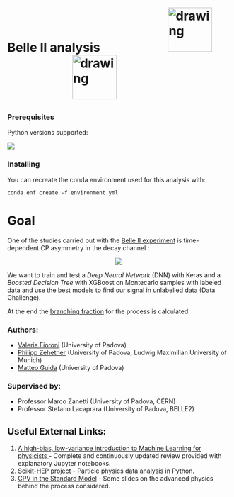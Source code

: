 # Belle II analysis &emsp;&emsp;&emsp;&emsp;&emsp; <img src="https://s3.amazonaws.com/keras.io/img/keras-logo-2018-large-1200.png" alt="drawing" width="100"/>  &emsp;&emsp;&emsp;&emsp;&emsp; <img src="https://upload.wikimedia.org/wikipedia/commons/6/69/XGBoost_logo.png" alt="drawing" width="100"/>

### Prerequisites
Python versions supported:

[![](https://img.shields.io/badge/python-3.7-blue.svg)](https://badge.fury.io/py/root_pandas)

### Installing

You can recreate the conda environment used for this analysis with:

```
conda enf create -f environment.yml
```
# Goal
One of the studies carried out with the [Belle II experiment](https://belle2.jp/#) is time-dependent CP asymmetry in the decay channel :

<p align="center">
<img src="http://latex.codecogs.com/gif.latex?\bar{B^0} / B^0 \rightarrow \eta' \left( \eta \left( \gamma \gamma \right) \pi^+ \pi^- \right) K^0_S \left( \pi^+ \pi^- \right)" border="0"/> 
</p> 

We want to train and test a _Deep Neural Network_ (DNN) with Keras and a _Boosted Decision Tree_ with XGBoost on Montecarlo samples with labeled data and use the best models to find our signal in unlabelled data (Data Challenge).

At the end the [branching fraction](https://en.wikipedia.org/wiki/Branching_fraction) for the process is calculated. 

### Authors:

- [Valeria Fioroni](https://github.com/valeriafioroni) (University of Padova)
- [Philipp Zehetner](https://github.com/PhilippZ94) (University of Padova, Ludwig Maximilian University of Munich)
- [Matteo Guida](https://github.com/matteoguida) (University of Padova)

### Supervised by:

- Professor Marco Zanetti (University of Padova, CERN)
- Professor Stefano Lacaprara (University of Padova, BELLE2)

## Useful External Links:
1. [A high-bias, low-variance introduction to Machine Learning for physicists
](https://arxiv.org/abs/1803.08823) - Complete and continuously updated review provided with explanatory Jupyter notebooks.
2. [Scikit-HEP project](http://scikit-hep.org/) - Particle physics data analysis in Python.
3. [CPV in the Standard Model](http://www-f9.ijs.si/~cindro/seminars/predstavitev.pdf) - Some slides on the advanced physics behind the process considered. 

